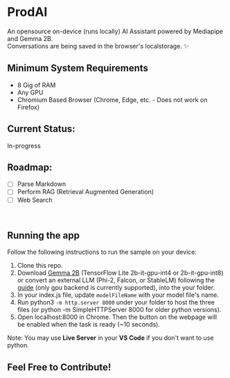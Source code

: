 # ProdAI

An opensource on-device (runs locally) AI Assistant powered by Mediapipe and Gemma 2B.   
Conversations are being saved in the browser's localstorage. ✨

## Minimum System Requirements
  * 8 Gig of RAM
  * Any GPU
  * Chromium Based Browser (Chrome, Edge, etc. - Does not work on Firefox)

## Current Status:   
In-progress


## Roadmap:
* [ ] Parse Markdown
* [ ] Perform RAG (Retrieval Augmented Generation)
* [ ] Web Search

&nbsp;
&nbsp;
&nbsp;

## Running the app
Follow the following instructions to run the sample on your device:

1. Clone this repo.
2. Download [Gemma 2B](https://www.kaggle.com/models/google/gemma/frameworks/tfLite/variations/gemma-2b-it-gpu-int4) (TensorFlow Lite 2b-it-gpu-int4 or 2b-it-gpu-int8) or convert an external LLM (Phi-2, Falcon, or StableLM) following the [guide](https://ai.google.dev/edge/mediapipe/solutions/genai/llm_inference/web_js#convert-model) (only gpu backend is currently supported), into the your folder.
3. In your index.js file, update ```modelFileName``` with your model file's name.
4. Run python3 ```-m http.server 8000``` under your folder to host the three files (or python -m SimpleHTTPServer 8000 for older python versions).
5. Open localhost:8000 in Chrome. Then the button on the webpage will be enabled when the task is ready (~10 seconds).

Note: You may use **Live Server** in your **VS Code** if you don't want to use python.

## Feel Free to Contribute! 
